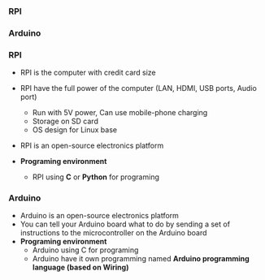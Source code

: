 ### RPI
### Arduino

### RPI
* RPI is the computer with credit card size
* RPI have the full power of the computer (LAN, HDMI, USB ports, Audio port)
  * Run with 5V power, Can use mobile-phone charging 
  * Storage on SD card
  * OS design for Linux base
  
* RPI is an open-source electronics platform
  
* **Programing environment**
  * RPI using **C** or **Python** for programing 
  
### Arduino

* Arduino is an open-source electronics platform
* You can tell your Arduino board what to do by sending a set of instructions to the microcontroller on the Arduino board
* **Programing environment**
  * Arduino using C for programing
  * Arduino have it own programming named **Arduino programming language (based on Wiring)**

